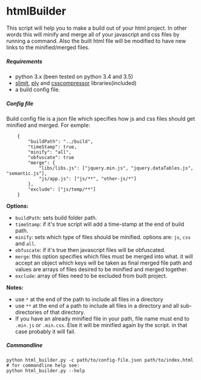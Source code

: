htmlBuilder
===========

This script will help you to make a build out of your html project. In other words this will minify and merge all of your javascript and css files by running a command. Also the built html file will be modified to have new links to the minified/merged files.

##### Requirements #####
- python 3.x (been tested on python 3.4 and 3.5)
- [slimit](https://github.com/rspivak/slimit), [ply](http://www.dabeaz.com/ply) and [csscompressor](https://travis-ci.org/sprymix/csscompressor) libraries(included)
- a build config file.  

##### Config file #####
Build config file is a json file which specifies how js and css files should get minified and merged.
For exmple:
```
    {
        "buildPath": "../build",
        "timeStamp": true,
        "minify": "all",
        "obfuscate": true
        "merge": {
            "libs/libs.js": ["jquery.min.js", "jquery.dataTables.js", "semantic.js"],
            "js/app.js": ["js/**", "other-js/*"]
        },
        "exclude": ["js/temp/**"]
    }
```

**Options:**
- `buildPath`: sets build folder path.
- `timeStamp`:   if it's true script will add a time-stamp at the end of build path.
- `minify`:      sets which type of files should be minified. options are: `js`, `css` and `all`.
- `obfuscate`:   if it's true then javascript files will be obfuscated.
- `merge`:       this option specifies which files must be merged into what. it will accept an object which keys will be taken as final merged file path and values are arrays of files desired to be minified and merged together.
- `exclude`: array of files need to be excluded from built project.

**Notes:**
- use `*` at the end of the path to include all files in a directory 
- use `**` at the end of a path to include all files in a directory and all sub-directories of that directory.
- If you have an already minified file in your path, file name must end to `.min.js` or `.min.css`. Else it will be minified again by the script. in that case probably it will fail.

##### Commandline #####
    python html_builder.py -c path/to/config-file.json path/to/index.html
    # for commandline help see:
    python html_builder.py --help
